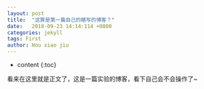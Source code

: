 ```yaml
---
layout: post
title:  "这算是第一篇自己的瞎写的博客？"
date:   2018-09-23 14:14:114 +0800
categories: jekyll
tags: First
author: Hou xiao jiu
---
```


* content
{:toc}


看来在这里就是正文了，这是一篇实验的博客，看下自己会不会操作了~